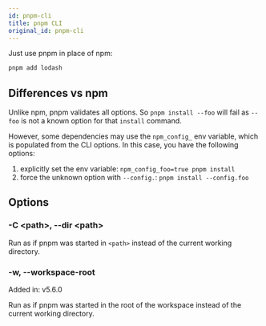 ```yaml
---
id: pnpm-cli
title: pnpm CLI
original_id: pnpm-cli
---
```


Just use pnpm in place of npm:

```sh
pnpm add lodash
```

## Differences vs npm

Unlike npm, pnpm validates all options. So `pnpm install --foo` will fail as `--foo` is not
a known option for that `install` command.

However, some dependencies may use the `npm_config_` env variable, which is populated from the
CLI options. In this case, you have the following options:

1. explicitly set the env variable: `npm_config_foo=true pnpm install`
1. force the unknown option with `--config.`: `pnpm install --config.foo`

## Options

### -C &lt;path>, --dir &lt;path>

Run as if pnpm was started in `<path>` instead of the current working directory.

### -w, --workspace-root

Added in: v5.6.0

Run as if pnpm was started in the root of the workspace instead of the current working directory.
